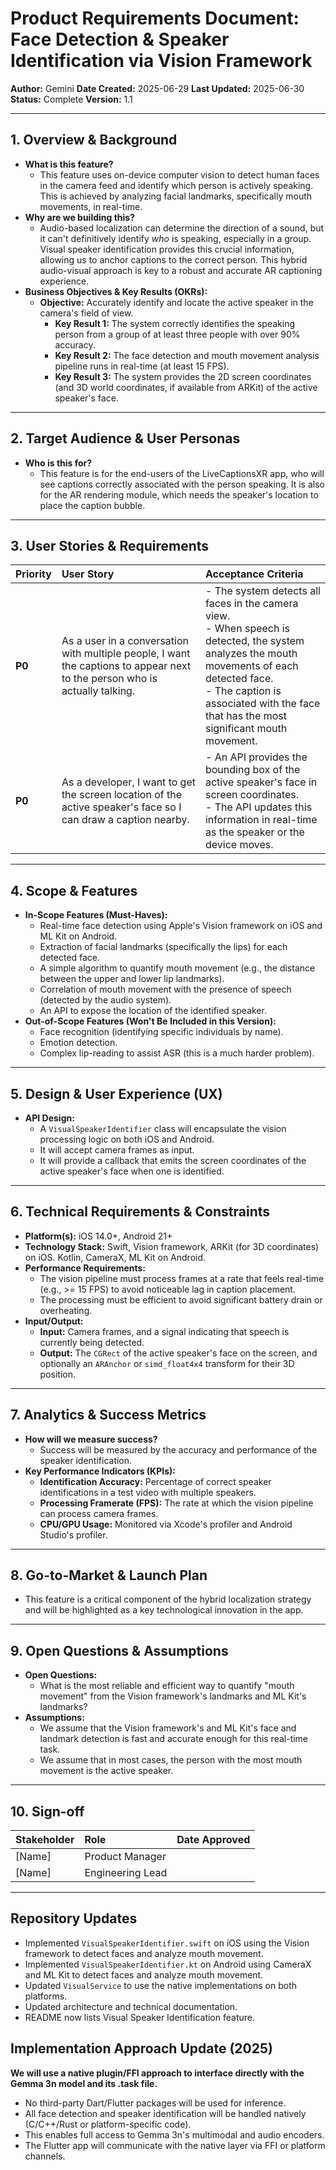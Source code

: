 # Product Requirements Document: Face Detection & Speaker Identification via Vision Framework

**Author:** Gemini
**Date Created:** 2025-06-29
**Last Updated:** 2025-06-30
**Status:** Complete
**Version:** 1.1

---

## 1. Overview & Background

*   **What is this feature?**
    *   This feature uses on-device computer vision to detect human faces in the camera feed and identify which person is actively speaking. This is achieved by analyzing facial landmarks, specifically mouth movements, in real-time.
*   **Why are we building this?**
    *   Audio-based localization can determine the direction of a sound, but it can't definitively identify *who* is speaking, especially in a group. Visual speaker identification provides this crucial information, allowing us to anchor captions to the correct person. This hybrid audio-visual approach is key to a robust and accurate AR captioning experience.
*   **Business Objectives & Key Results (OKRs):**
    *   **Objective:** Accurately identify and locate the active speaker in the camera's field of view.
        *   **Key Result 1:** The system correctly identifies the speaking person from a group of at least three people with over 90% accuracy.
        *   **Key Result 2:** The face detection and mouth movement analysis pipeline runs in real-time (at least 15 FPS).
        *   **Key Result 3:** The system provides the 2D screen coordinates (and 3D world coordinates, if available from ARKit) of the active speaker's face.

---

## 2. Target Audience & User Personas

*   **Who is this for?**
    *   This feature is for the end-users of the LiveCaptionsXR app, who will see captions correctly associated with the person speaking. It is also for the AR rendering module, which needs the speaker's location to place the caption bubble.

---

## 3. User Stories & Requirements

| Priority | User Story                                                                                             | Acceptance Criteria                                                                                                                                                              |
| :------- | :----------------------------------------------------------------------------------------------------- | :------------------------------------------------------------------------------------------------------------------------------------------------------------------------------- |
| **P0**   | As a user in a conversation with multiple people, I want the captions to appear next to the person who is actually talking. | - The system detects all faces in the camera view. <br> - When speech is detected, the system analyzes the mouth movements of each detected face. <br> - The caption is associated with the face that has the most significant mouth movement. |
| **P0**   | As a developer, I want to get the screen location of the active speaker's face so I can draw a caption nearby. | - An API provides the bounding box of the active speaker's face in screen coordinates. <br> - The API updates this information in real-time as the speaker or the device moves. |

---

## 4. Scope & Features

*   **In-Scope Features (Must-Haves):**
    *   Real-time face detection using Apple's Vision framework on iOS and ML Kit on Android.
    *   Extraction of facial landmarks (specifically the lips) for each detected face.
    *   A simple algorithm to quantify mouth movement (e.g., the distance between the upper and lower lip landmarks).
    *   Correlation of mouth movement with the presence of speech (detected by the audio system).
    *   An API to expose the location of the identified speaker.
*   **Out-of-Scope Features (Won't Be Included in this Version):**
    *   Face recognition (identifying specific individuals by name).
    *   Emotion detection.
    *   Complex lip-reading to assist ASR (this is a much harder problem).

---

## 5. Design & User Experience (UX)

*   **API Design:**
    *   A `VisualSpeakerIdentifier` class will encapsulate the vision processing logic on both iOS and Android.
    *   It will accept camera frames as input.
    *   It will provide a callback that emits the screen coordinates of the active speaker's face when one is identified.

---

## 6. Technical Requirements & Constraints

*   **Platform(s):** iOS 14.0+, Android 21+
*   **Technology Stack:** Swift, Vision framework, ARKit (for 3D coordinates) on iOS. Kotlin, CameraX, ML Kit on Android.
*   **Performance Requirements:**
    *   The vision pipeline must process frames at a rate that feels real-time (e.g., >= 15 FPS) to avoid noticeable lag in caption placement.
    *   The processing must be efficient to avoid significant battery drain or overheating.
*   **Input/Output:**
    *   **Input:** Camera frames, and a signal indicating that speech is currently being detected.
    *   **Output:** The `CGRect` of the active speaker's face on the screen, and optionally an `ARAnchor` or `simd_float4x4` transform for their 3D position.

---

## 7. Analytics & Success Metrics

*   **How will we measure success?**
    *   Success will be measured by the accuracy and performance of the speaker identification.
*   **Key Performance Indicators (KPIs):**
    *   **Identification Accuracy:** Percentage of correct speaker identifications in a test video with multiple speakers.
    *   **Processing Framerate (FPS):** The rate at which the vision pipeline can process camera frames.
    *   **CPU/GPU Usage:** Monitored via Xcode's profiler and Android Studio's profiler.

---

## 8. Go-to-Market & Launch Plan

*   This feature is a critical component of the hybrid localization strategy and will be highlighted as a key technological innovation in the app.

---

## 9. Open Questions & Assumptions

*   **Open Questions:**
    *   What is the most reliable and efficient way to quantify "mouth movement" from the Vision framework's landmarks and ML Kit's landmarks?
*   **Assumptions:**
    *   We assume that the Vision framework's and ML Kit's face and landmark detection is fast and accurate enough for this real-time task.
    *   We assume that in most cases, the person with the most mouth movement is the active speaker.

---

## 10. Sign-off

| Stakeholder       | Role                | Date Approved |
| :---------------- | :------------------ | :------------ |
| [Name]            | Product Manager     |               |
| [Name]            | Engineering Lead    |               |

---

## Repository Updates

- Implemented `VisualSpeakerIdentifier.swift` on iOS using the Vision framework to detect faces and analyze mouth movement.
- Implemented `VisualSpeakerIdentifier.kt` on Android using CameraX and ML Kit to detect faces and analyze mouth movement.
- Updated `VisualService` to use the native implementations on both platforms.
- Updated architecture and technical documentation.
- README now lists Visual Speaker Identification feature.

## Implementation Approach Update (2025)

**We will use a native plugin/FFI approach to interface directly with the Gemma 3n model and its .task file.**
- No third-party Dart/Flutter packages will be used for inference.
- All face detection and speaker identification will be handled natively (C/C++/Rust or platform-specific code).
- This enables full access to Gemma 3n's multimodal and audio encoders.
- The Flutter app will communicate with the native layer via FFI or platform channels.
